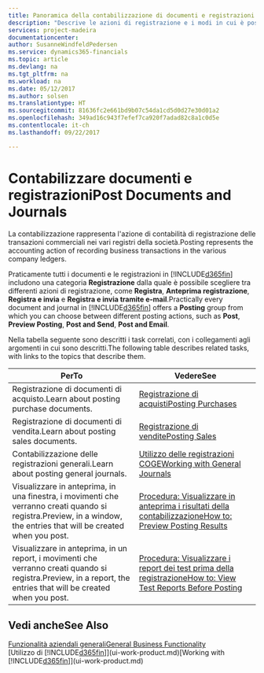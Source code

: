 ```yaml
---
title: Panoramica della contabilizzazione di documenti e registrazioni | Documenti Microsoft
description: "Descrive le azioni di registrazione e i modi in cui è possibile contabilizzare documenti e registrazioni."
services: project-madeira
documentationcenter: 
author: SusanneWindfeldPedersen
ms.service: dynamics365-financials
ms.topic: article
ms.devlang: na
ms.tgt_pltfrm: na
ms.workload: na
ms.date: 05/12/2017
ms.author: solsen
ms.translationtype: HT
ms.sourcegitcommit: 81636fc2e661bd9b07c54da1cd5d0d27e30d01a2
ms.openlocfilehash: 349ad16c943f7efef7ca920f7adad82c8a1c0d5e
ms.contentlocale: it-ch
ms.lasthandoff: 09/22/2017

---
```

# <a name="post-documents-and-journals"></a><span data-ttu-id="8f674-103">Contabilizzare documenti e registrazioni</span><span class="sxs-lookup"><span data-stu-id="8f674-103">Post Documents and Journals</span></span>
<span data-ttu-id="8f674-104">La contabilizzazione rappresenta l'azione di contabilità di registrazione delle transazioni commerciali nei vari registri della società.</span><span class="sxs-lookup"><span data-stu-id="8f674-104">Posting represents the accounting action of recording business transactions in the various company ledgers.</span></span>

<span data-ttu-id="8f674-105">Praticamente tutti i documenti e le registrazioni in [!INCLUDE[d365fin](includes/d365fin_md.md)] includono una categoria **Registrazione** dalla quale è possibile scegliere tra differenti azioni di registrazione, come **Registra**, **Anteprima registrazione**, **Registra e invia** e **Registra e invia tramite e-mail**.</span><span class="sxs-lookup"><span data-stu-id="8f674-105">Practically every document and journal in [!INCLUDE[d365fin](includes/d365fin_md.md)] offers a **Posting** group from which you can choose between different posting actions, such as **Post**, **Preview Posting**, **Post and Send**, **Post and Email**.</span></span>

<span data-ttu-id="8f674-106">Nella tabella seguente sono descritti i task correlati, con i collegamenti agli argomenti in cui sono descritti.</span><span class="sxs-lookup"><span data-stu-id="8f674-106">The following table describes related tasks, with links to the topics that describe them.</span></span>

| <span data-ttu-id="8f674-107">Per</span><span class="sxs-lookup"><span data-stu-id="8f674-107">To</span></span> | <span data-ttu-id="8f674-108">Vedere</span><span class="sxs-lookup"><span data-stu-id="8f674-108">See</span></span> |
| --- | --- |
| <span data-ttu-id="8f674-109">Registrazione di documenti di acquisto.</span><span class="sxs-lookup"><span data-stu-id="8f674-109">Learn about posting purchase documents.</span></span> |[<span data-ttu-id="8f674-110">Registrazione di acquisti</span><span class="sxs-lookup"><span data-stu-id="8f674-110">Posting Purchases</span></span>](ui-post-purchases.md) |
| <span data-ttu-id="8f674-111">Registrazione di documenti di vendita.</span><span class="sxs-lookup"><span data-stu-id="8f674-111">Learn about posting sales documents.</span></span> |[<span data-ttu-id="8f674-112">Registrazione di vendite</span><span class="sxs-lookup"><span data-stu-id="8f674-112">Posting Sales</span></span>](ui-post-sales.md) |
| <span data-ttu-id="8f674-113">Contabilizzazione delle registrazioni generali.</span><span class="sxs-lookup"><span data-stu-id="8f674-113">Learn about posting general journals.</span></span> |[<span data-ttu-id="8f674-114">Utilizzo delle registrazioni COGE</span><span class="sxs-lookup"><span data-stu-id="8f674-114">Working with General Journals</span></span>](ui-work-general-journals.md) |
| <span data-ttu-id="8f674-115">Visualizzare in anteprima, in una finestra, i movimenti che verranno creati quando si registra.</span><span class="sxs-lookup"><span data-stu-id="8f674-115">Preview, in a window, the entries that will be created when you post.</span></span> |[<span data-ttu-id="8f674-116">Procedura: Visualizzare in anteprima i risultati della contabilizzazione</span><span class="sxs-lookup"><span data-stu-id="8f674-116">How to: Preview Posting Results</span></span>](ui-how-preview-post-results.md) |
| <span data-ttu-id="8f674-117">Visualizzare in anteprima, in un report, i movimenti che verranno creati quando si registra.</span><span class="sxs-lookup"><span data-stu-id="8f674-117">Preview, in a report, the entries that will be created when you post.</span></span> |[<span data-ttu-id="8f674-118">Procedura: Visualizzare i report dei test prima della registrazione</span><span class="sxs-lookup"><span data-stu-id="8f674-118">How to: View Test Reports Before Posting</span></span>](ui-how-view-test-reports-posting.md) |

## <a name="see-also"></a><span data-ttu-id="8f674-119">Vedi anche</span><span class="sxs-lookup"><span data-stu-id="8f674-119">See Also</span></span>
[<span data-ttu-id="8f674-120">Funzionalità aziendali generali</span><span class="sxs-lookup"><span data-stu-id="8f674-120">General Business Functionality</span></span>](ui-across-business-areas.md)  
<span data-ttu-id="8f674-121">[Utilizzo di [!INCLUDE[d365fin](includes/d365fin_md.md)]](ui-work-product.md)</span><span class="sxs-lookup"><span data-stu-id="8f674-121">[Working with [!INCLUDE[d365fin](includes/d365fin_md.md)]](ui-work-product.md)</span></span>


